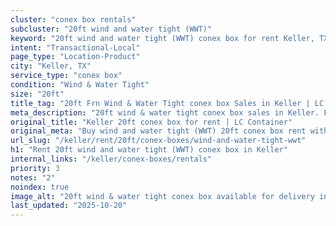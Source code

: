 ```yaml
---
cluster: "conex box rentals"
subcluster: "20ft wind and water tight (WWT)"
keyword: "20ft wind and water tight (WWT) conex box for rent Keller, TX"
intent: "Transactional-Local"
page_type: "Location-Product"
city: "Keller, TX"
service_type: "conex box"
condition: "Wind & Water Tight"
size: "20ft"
title_tag: "20ft Frn Wind & Water Tight conex box Sales in Keller | LC Container"
meta_description: "20ft wind & water tight conex box sales in Keller. Fast delivery, competitive pricing. Serving conex boxes area. Quote ID: D6B. Call (214) 524-4168 for your free quote today."
original_title: "Keller 20ft conex box for rent | LC Container"
original_meta: "Buy wind and water tight (WWT) 20ft conex box rent with local delivery in Keller, TX. LC Container — local Since 2003. Request a fast quote today."
url_slug: "/keller/rent/20ft/conex-boxes/wind-and-water-tight-wwt"
h1: "Rent 20ft wind and water tight (WWT) conex box in Keller"
internal_links: "/keller/conex-boxes/rentals"
priority: 3
notes: "2"
noindex: true
image_alt: "20ft wind & water tight conex box available for delivery in Keller"
last_updated: "2025-10-20"
---
```


<!-- TODO: Add unique city/inventory copy, images, and internal links here. -->
